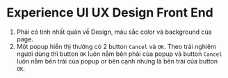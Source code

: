 # Experience UI UX Design Front End

1. Phải có tính nhất quán về Design, màu sắc color và background của page.
1. Một popup hiển thị thường có 2 button ``` Cancel ```  và ``` OK ```. Theo trải nghiệm ngươi dùng thì button ``` OK ``` luôn nằm bên phải của popup và button ``` Cancel ``` luôn nằm bên trái của popup  or bên cạnh nhưng là bên trái của button ``` OK ```. 
